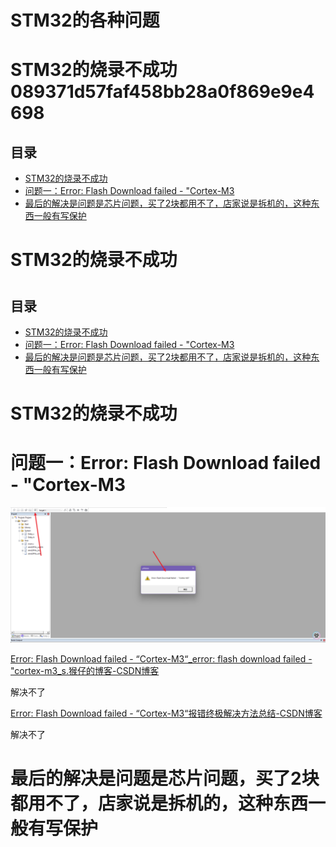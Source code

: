 # STM32的各种问题

# STM32的烧录不成功 089371d57faf458bb28a0f869e9e4698

## 目录

-   [STM32的烧录不成功](#STM32的烧录不成功 "STM32的烧录不成功")
-   [问题一：Error: Flash Download failed - "Cortex-M3](#问题一Error-Flash-Download-failed---Cortex-M3 "问题一：Error: Flash Download failed - \"Cortex-M3")
-   [最后的解决是问题是芯片问题，买了2块都用不了，店家说是拆机的，这种东西一般有写保护](#最后的解决是问题是芯片问题买了2块都用不了店家说是拆机的这种东西一般有写保护 "最后的解决是问题是芯片问题，买了2块都用不了，店家说是拆机的，这种东西一般有写保护")

# STM32的烧录不成功

#

## 目录

-   [STM32的烧录不成功](#STM32的烧录不成功 "STM32的烧录不成功")
-   [问题一：Error: Flash Download failed - "Cortex-M3](#问题一Error-Flash-Download-failed---Cortex-M3 "问题一：Error: Flash Download failed - \"Cortex-M3")
-   [最后的解决是问题是芯片问题，买了2块都用不了，店家说是拆机的，这种东西一般有写保护](#最后的解决是问题是芯片问题买了2块都用不了店家说是拆机的这种东西一般有写保护 "最后的解决是问题是芯片问题，买了2块都用不了，店家说是拆机的，这种东西一般有写保护")

# STM32的烧录不成功

# 问题一：Error: Flash Download failed - "Cortex-M3

![](image/1_uz7f9e85_1qVWWqEc3h__EBovDDOip.png)

[Error: Flash Download failed - “Cortex-M3“\_error: flash download failed - "cortex-m3\_s.猴仔的博客-CSDN博客](<https://blog.csdn.net/qq_44619221/article/details/124051529?ops_request_misc={"request_id":"169773402116800197099380","scm":"20140713.130102334.."}\&request_id=169773402116800197099380\&biz_id=0\&utm_medium=distribute.pc_search_result.none-task-blog-2~all~top_positive~default-1-124051529-null-null.142^v96^pc_search_result_base1\&utm_term=Error: Flash Download failed - Cortex-M3\&spm=1018.2226.3001.4187> "Error: Flash Download failed - “Cortex-M3“_error: flash download failed - \"cortex-m3_s.猴仔的博客-CSDN博客")

解决不了

[Error: Flash Download failed - “Cortex-M3“报错终极解决方法总结-CSDN博客](<https://blog.csdn.net/LegendZenith/article/details/130672705?ops_request_misc={"request_id":"169773402116800197099380","scm":"20140713.130102334.."}\&request_id=169773402116800197099380\&biz_id=0\&utm_medium=distribute.pc_search_result.none-task-blog-2~all~top_click~default-2-130672705-null-null.142^v96^pc_search_result_base1\&utm_term=Error: Flash Download failed - Cortex-M3\&spm=1018.2226.3001.4187> "Error: Flash Download failed - “Cortex-M3“报错终极解决方法总结-CSDN博客")

解决不了

# 最后的解决是问题是芯片问题，买了2块都用不了，店家说是拆机的，这种东西一般有写保护
